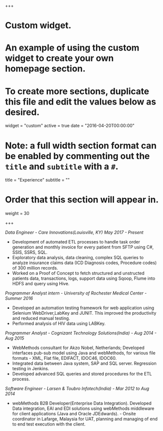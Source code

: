 +++
# Custom widget.
# An example of using the custom widget to create your own homepage section.
# To create more sections, duplicate this file and edit the values below as desired.
widget = "custom"
active = true
date = "2016-04-20T00:00:00"

# Note: a full width section format can be enabled by commenting out the `title` and `subtitle` with a `#`.
title = "Experience"
subtitle = ""

# Order that this section will appear in.
weight = 30

+++

*Data Engineer - Care Innovations(Louisville, KY) May 2017 - Present*

-  Development of automated ETL processes to handle task order generation and monthly invoice for every patient from SFTP using C#, SSIS, SSRS, SQL.
-  Exploratory data analysis, data cleaning, complex SQL queries to analyze insurance claims data (ICD Diagnosis codes, Procedure codes) of 300 million records.
- Worked on a Proof of Concept to fetch structured and unstructed patients data, transactions, logs, support data using Sqoop, Flume into HDFS and query using Hive.

*Programmer Analyst intern - University of Rochester Medical Center - Summer 2016*

-  Developed an automation testing framework for web application using Selenium WebDriver,LabKey and JUNIT. This improved the productivity and reduced manual testing.
-  Performed analysis of HIV data using LABKey.

*Programmer Analyst - Cognizant Technology Solutions(India) - Aug 2014 - Aug 2015*

-  WebMethods consultant for Akzo Nobel, Netherlands; Developed interfaces pub-sub model using Java and webMethods, for various file formats - XML, Flat file, EDIFACT, IDOC46, IDOC60. 
-  Integrated data between Java system, SAP and SQL server. Regression testing in Jenkins.
-  Developed advanced SQL queries and stored procedures for the ETL process.

*Software Engineer - Larsen & Toubro Infotech(India) - Mar 2012 to Aug 2014*

-  webMethods B2B Developer(Enterprise Data Integration). Developed Data integration, EAI and EDI solutions using webMethods middleware for client applications (Java and Oracle JDEdwards). -  Onsite coordinator in Lafarge, Malaysia for UAT, planning and managing of end to end test execution with the client.
 

 
